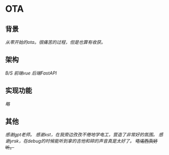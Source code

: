 # OTA
## 背景
*从零开始的ota。很痛苦的过程，但是也算有收获。*
## 架构
*B/S*
*前端vue*
*后端FastAPI*
## 实现功能
*略*
## 其他
*感谢gpt老师。*
*感谢xst，在我旁边孜孜不倦地学电工，营造了非常好的氛围。*
*感谢yrsk，在debug的时候能听到拿的吉他和碎的声音真是太好了。*
~~塔诺西真好听。~~
